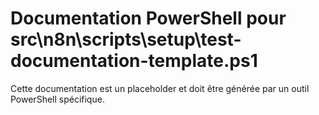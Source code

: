 # Documentation PowerShell pour src\n8n\scripts\setup\test-documentation-template.ps1

Cette documentation est un placeholder et doit être générée par un outil PowerShell spécifique.

